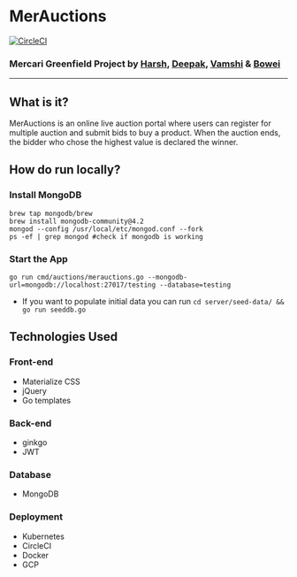 # MerAuctions

[![CircleCI](https://circleci.com/gh/MerAuctions/MerAuctions.svg?style=svg)](https://circleci.com/gh/MerAuctions/MerAuctions)

### Mercari Greenfield Project by [Harsh](https://github.com/sipian), [Deepak](https://github.com/deepakbhatt329), [Vamshi](https://github.com/vamshiteja) & [Bowei](https://github.com/b-z)

---

## What is it?

MerAuctions is an online live auction portal where users can register for multiple auction and submit bids to buy a product. When the auction ends, the bidder who chose the highest value is declared the winner.

## How do run locally?

### Install MongoDB
```
brew tap mongodb/brew
brew install mongodb-community@4.2
mongod --config /usr/local/etc/mongod.conf --fork
ps -ef | grep mongod #check if mongodb is working
```
### Start the App
```
go run cmd/auctions/merauctions.go --mongodb-url=mongodb://localhost:27017/testing --database=testing
```
* If you want to populate initial data you can run `cd server/seed-data/ && go run seeddb.go`

## Technologies Used
### Front-end
  - Materialize CSS
  - jQuery
  - Go templates

### Back-end
  - ginkgo
  - JWT
  
### Database
  - MongoDB


### Deployment
  - Kubernetes
  - CircleCI
  - Docker
  - GCP
  
